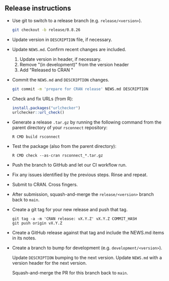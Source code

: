 ## Release instructions

-   Use git to switch to a release branch (e.g. `release/<version>`).

    ```bash
    git checkout -b release/0.8.26
    ```

-   Update version in `DESCRIPTION` file, if necessary.

-   Update `NEWS.md`. Confirm recent changes are included.

    1. Update version in header, if necessary.
    2. Remove "(in development)" from the version header
    3. Add "Released to CRAN <date>"

-   Commit the `NEWS.md` and `DESCRIPTION` changes.

    ```bash
    git commit -m 'prepare for CRAN release' NEWS.md DESCRIPTION
    ```

-   Check and fix URLs (from R):

    ```r
    install.packages("urlchecker")
    urlchecker::url_check()
    ```

-   Generate a release `.tar.gz` by running the following command from the
    parent directory of your `rsconnect` repository:
    
    ```console
    R CMD build rsconnect
    ```

-   Test the package (also from the parent directory):

    ```console
    R CMD check --as-cran rsconnect_*.tar.gz
    ```

-   Push the branch to GitHub and let our CI workflow run.

-   Fix any issues identified by the previous steps. Rinse and repeat.

-   Submit to CRAN. Cross fingers.

-   After submission, squash-and-merge the `release/<version>` branch back to
    `main`.

-   Create a git tag for your new release and push that tag.

    ```console
    git tag -a -m 'CRAN release: vX.Y.Z' vX.Y.Z COMMIT_HASH
    git push origin vX.Y.Z
    ```

-   Create a GitHub release against that tag and include the NEWS.md items in
    its notes.

-   Create a branch to bump for development (e.g. `development/<version>`).

    Update `DESCRIPTION` bumping to the next version.
    Update `NEWS.md` with a version header for the next version.

    Squash-and-merge the PR for this branch back to `main`.
